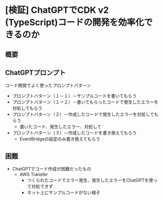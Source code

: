 # [検証] ChatGPTでCDK v2 (TypeScript)コードの開発を効率化できるのか

## 概要

## ChatGPTプロンプト

コード開発でよく使ったプロンプトパターン

- プロンプトバターン（１－１）－サンプルコードを書いてもらう
- プロンプトバターン（１ー２）－書いてもらったコードで発生したエラーを対処してもらう
- プロンプトバターン（２）－作成したコードで発生したエラーを対処してもらう
    - 書いたコード、発生したエラー、対処して
- プロンプトバターン（３）－作成したコードを書き換えてもらう
    - EventBridgeの設定のみ書き換えてもらう



## 困難

- ChatGPTでコード作成が困難だったもの
    - AWS Transfer
        - つくられたコードでエラー発生、発生したエラーをChatGPTを使って対処できず
        - ネット上にサンプルコードがない様子



